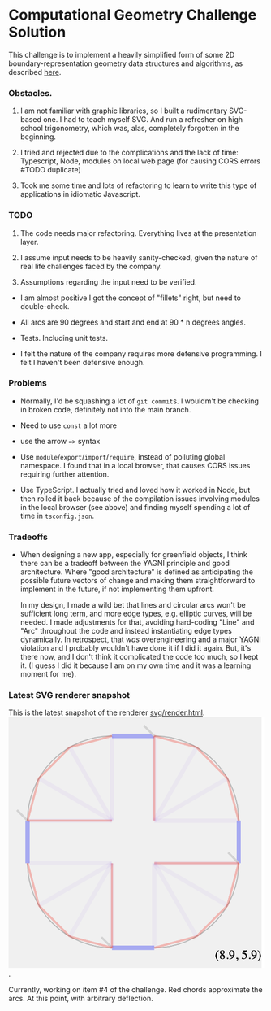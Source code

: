 

# Computational Geometry Challenge Solution

This challenge is to implement a heavily simplified form of some 2D
boundary-representation geometry data structures and algorithms, as described [here](GeometryTakeHome.md).


### Obstacles. 

1. I am not familiar with graphic libraries, so I built a rudimentary SVG-based one. I had to teach myself SVG. And run a refresher on high school trigonometry, which was, alas, completely forgotten in the beginning.

2. I tried and rejected due to the complications and the lack of time: Typescript, Node, modules on local web page (for causing CORS errors #TODO duplicate)

3. Took me some time and lots of refactoring to learn to write this type of applications in idiomatic Javascript. 





### TODO

1. The code needs major refactoring. Everything lives at the presentation layer.

2. I assume input needs to be heavily sanity-checked, given the nature of real life challenges faced by the company.

3. Assumptions regarding the input need to be verified.

 *  I am almost positive I got the concept of "fillets" right, but need to double-check.

 * All arcs are 90 degrees and start and end at 90 * n degrees angles.
 
 * Tests. Including unit tests.
 
 * I felt the nature of the company requires more defensive programming. I felt I haven't been defensive enough.

### Problems

* Normally, I'd be squashing a lot of `git commit`s. I wouldm't be checking in broken code, definitely not into the main branch.

* Need to use `const` a lot more

* use the arrow `=>` syntax

* Use `module`/`export`/`import`/`require`, instead of polluting global namespace. I found that in a local browser, that causes CORS issues requiring further attention.

* Use TypeScript. I actually tried and loved how it worked in Node, but then rolled it back because of the compilation issues involving modules in the local browser (see above) and finding myself spending a lot of time in `tsconfig.json`. 

### Tradeoffs

* When designing a new app, especially for greenfield objects, I think there can be a tradeoff between the YAGNI principle and good architecture. Where "good architecture" is defined as anticipating the possible future vectors of change and making them straightforward to implement in the future, if not implementing them upfront.

    In my design, I made a wild bet that lines and circular arcs won't be sufficient long term, and more edge types, e.g. elliptic curves, will be needed. I made adjustments for that, avoiding hard-coding "Line" and "Arc" throughout the code and instead instantiating edge types dynamically. In retrospect, that *was* overengineering and a major YAGNI violation and I probably wouldn't have done it if I did it again. But, it's there now, and I don't think it complicated the code too much, so I kept it. (I guess I did it because I am on my own time and it was a learning moment for me).
    


### Latest SVG renderer snapshot

This is the latest snapshot of the  renderer [svg/render.html](svg/render.html).
![Snapshot](svg/snapshot.png).

Currently, working on item #4 of the challenge. Red chords approximate the arcs. At this point, with arbitrary deflection.






